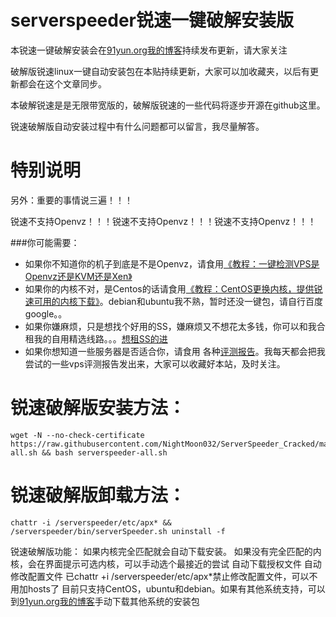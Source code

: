 # serverspeeder锐速一键破解安装版
本锐速一键破解安装会在[91yun.org我的博客](http://www.91yun.org/archives/683)持续发布更新，请大家关注

破解版锐速linux一键自动安装包在本贴持续更新，大家可以加收藏夹，以后有更新都会在这个文章同步。

本破解锐速是是无限带宽版的，破解版锐速的一些代码将逐步开源在github这里。

锐速破解版自动安装过程中有什么问题都可以留言，我尽量解答。

# 特别说明
另外：重要的事情说三遍！！！

锐速不支持Openvz！！！锐速不支持Openvz！！！锐速不支持Openvz！！！

###你可能需要：
* 如果你不知道你的机子到底是不是Openvz，请食用[《教程：一键检测VPS是Openvz还是KVM还是Xen》](http://www.91yun.org/archives/836)
* 如果你的内核不对，是Centos的话请食用[《教程：CentOS更换内核，提供锐速可用的内核下载》](http://www.91yun.org/archives/795)。debian和ubuntu我不熟，暂时还没一键包，请自行百度google。。
* 如果你嫌麻烦，只是想找个好用的SS，嫌麻烦又不想花太多钱，你可以和我合租我的自用精选线路。。。[想租SS的进](https://www.vpn100.xyz/)
* 如果你想知道一些服务器是否适合你，请食用 各种[评测报告](http://www.91yun.org/?s=%E8%AF%84%E6%B5%8B)。我每天都会把我尝试的一些vps评测报告发出来，大家可以收藏好本站，及时关注。


# 锐速破解版安装方法：
    wget -N --no-check-certificate https://raw.githubusercontent.com/NightMoon032/ServerSpeeder_Cracked/master/serverspeeder-all.sh && bash serverspeeder-all.sh
# 锐速破解版卸载方法：
    chattr -i /serverspeeder/etc/apx* && /serverspeeder/bin/serverSpeeder.sh uninstall -f


锐速破解版功能：
如果内核完全匹配就会自动下载安装。
如果没有完全匹配的内核，会在界面提示可选内核，可以手动选个最接近的尝试
自动下载授权文件
自动修改配置文件
已chattr +i /serverspeeder/etc/apx*禁止修改配置文件，可以不用加hosts了
目前只支持CentOS，ubuntu和debian。如果有其他系统支持，可以到[91yun.org我的博客](http://www.91yun.org/serverspeeder91yun)手动下载其他系统的安装包
